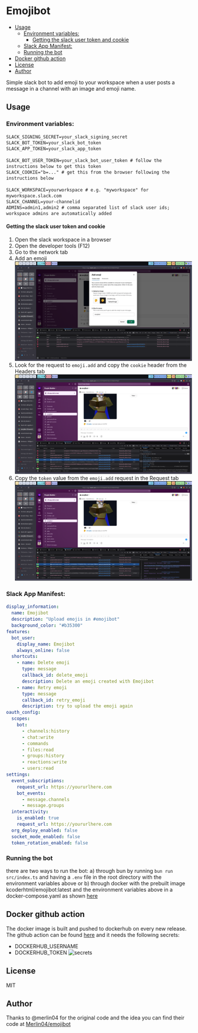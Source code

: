 # Emojibot <!-- omit in toc -->

- [Usage](#usage)
  - [Environment variables:](#environment-variables)
    - [Getting the slack user token and cookie](#getting-the-slack-user-token-and-cookie)
  - [Slack App Manifest:](#slack-app-manifest)
  - [Running the bot](#running-the-bot)
- [Docker github action](#docker-github-action)
- [License](#license)
- [Author](#author)

Simple slack bot to add emoji to your workspace when a user posts a message in a channel with an image and emoji name.

## Usage
### Environment variables:
```env
SLACK_SIGNING_SECRET=your_slack_signing_secret
SLACK_BOT_TOKEN=your_slack_bot_token
SLACK_APP_TOKEN=your_slack_app_token

SLACK_BOT_USER_TOKEN=your_slack_bot_user_token # follow the instructions below to get this token
SLACK_COOKIE="b=..." # get this from the browser following the instructions below

SLACK_WORKSPACE=yourworkspace # e.g. "myworkspace" for myworkspace.slack.com
SLACK_CHANNEL=your-channelid
ADMINS=admin1,admin2 # comma separated list of slack user ids; workspace admins are automatically added
```
#### Getting the slack user token and cookie
1. Open the slack workspace in a browser
2. Open the developer tools (F12)
3. Go to the network tab
4. Add an emoji
![emoji-creation](.github/images/emoji-creation.png)
5. Look for the request to `emoji.add` and copy the `cookie` header from the Headers tab
![cookie](.github/images/cookie.png)
6. Copy the `token` value from the `emoji.add` request in the Request tab
![token](.github/images/token.png)



### Slack App Manifest:
```yaml
display_information:
  name: Emojibot
  description: "Upload emojis in #emojibot"
  background_color: "#b35300"
features:
  bot_user:
    display_name: Emojibot
    always_online: false
  shortcuts:
    - name: Delete emoji
      type: message
      callback_id: delete_emoji
      description: Delete an emoji created with Emojibot
    - name: Retry emoji
      type: message
      callback_id: retry_emoji
      description: try to upload the emoji again
oauth_config:
  scopes:
    bot:
      - channels:history
      - chat:write
      - commands
      - files:read
      - groups:history
      - reactions:write
      - users:read
settings:
  event_subscriptions:
    request_url: https://yoururlhere.com
    bot_events:
      - message.channels
      - message.groups
  interactivity:
    is_enabled: true
    request_url: https://yoururlhere.com
  org_deploy_enabled: false
  socket_mode_enabled: false
  token_rotation_enabled: false
```

### Running the bot

there are two ways to run the bot:
a) through bun by running `bun run src/index.ts` and having a `.env` file in the root directory with the environment variables above or
b) through docker with the prebuilt image kcoderhtml/emojibot:latest and the environment variables above in a docker-compose.yaml as shown [here](docker-compose.yaml)

## Docker github action
The docker image is built and pushed to dockerhub on every new release. The github action can be found [here](.github/workflows/publish-docker-image.yaml) and it needs the following secrets:
- DOCKERHUB_USERNAME
- DOCKERHUB_TOKEN
![secrets](.github/images/repo-secrets.png)

## License
MIT

## Author
Thanks to @merlin04 for the original code and the idea you can find their code at [Merlin04/emojibot](https://github.com/Merlin04/emojibot)